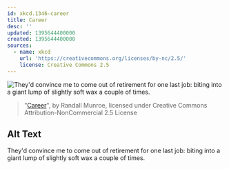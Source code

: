 ```yaml
---
id: xkcd.1346-career
title: Career
desc: ''
updated: 1395644400000
created: 1395644400000
sources:
  - name: xkcd
    url: 'https://creativecommons.org/licenses/by-nc/2.5/'
    license: Creative Commons 2.5
---
```

![They'd convince me to come out of retirement for one last job: biting into a giant lump of slightly soft wax a couple of times.](https://imgs.xkcd.com/comics/career.png)
> "[Career](https://xkcd.com/1346/)", by Randall Munroe, licensed under Creative Commons Attribution-NonCommercial 2.5 License

## Alt Text
They'd convince me to come out of retirement for one last job: biting into a giant lump of slightly soft wax a couple of times.
